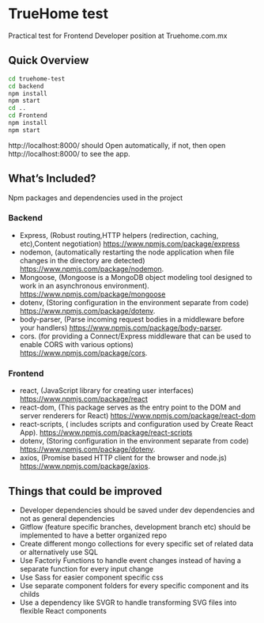 # TrueHome test
Practical test for Frontend Developer position at Truehome.com.mx
## Quick Overview

```sh
cd truehome-test
cd backend
npm install 
npm start
cd ..
cd Frontend
npm install 
npm start
```
http://localhost:8000/ should Open automatically, if not, then open http://localhost:8000/ to see the app.

## What’s Included?

Npm packages and dependencies used in the project

### Backend

- Express, (Robust routing,HTTP helpers (redirection, caching, etc),Content negotiation) https://www.npmjs.com/package/express
- nodemon, (automatically restarting the node application when file changes in the directory are detected) https://www.npmjs.com/package/nodemon.
- Mongoose, (Mongoose is a MongoDB object modeling tool designed to work in an asynchronous environment). https://www.npmjs.com/package/mongoose
- dotenv, (Storing configuration in the environment separate from code) https://www.npmjs.com/package/dotenv.
- body-parser, (Parse incoming request bodies in a middleware before your handlers) https://www.npmjs.com/package/body-parser.
- cors. (for providing a Connect/Express middleware that can be used to enable CORS with various options) https://www.npmjs.com/package/cors.

### Frontend

- react, (JavaScript library for creating user interfaces) https://www.npmjs.com/package/react
- react-dom, (This package serves as the entry point to the DOM and server renderers for React) https://www.npmjs.com/package/react-dom
- react-scripts, ( includes scripts and configuration used by Create React App). https://www.npmjs.com/package/react-scripts
- dotenv, (Storing configuration in the environment separate from code) https://www.npmjs.com/package/dotenv.
- axios, (Promise based HTTP client for the browser and node.js) https://www.npmjs.com/package/axios.

## Things that could be improved

- Developer dependencies should be saved under dev dependencies and not as general dependencies
- Gitflow (feature specific branches, development branch etc) should be implemented to have a better organized repo
- Create different mongo collections for every specific set of related data or alternatively use SQL
- Use Factoriy Functions to handle event changes instead of having a separate function for every input change
- Use Sass for easier component specific css
- Use separate component folders for every specific component and its childs
- Use a dependency like SVGR to handle transforming SVG files into flexible React components